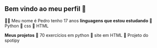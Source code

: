 ## Bem vindo ao meu perfil 👋

🙋‍♂️ Meu nome é Pedro tenho 17 anos 
**linguagens que estou estudando**
📕 Python
📕 css
📕 HTML

**Meus projetos**
💼 70 exercícios em python
💼 site em HTML
💼 Projeto do spotipy



<!--
**pedrao2109/pedrao2109** is a ✨ _special_ ✨ repository because its `README.md` (this file) appears on your GitHub profile.

Here are some ideas to get you started:

- 🔭 I’m currently working on ...
- 🌱 I’m currently learning ...
- 👯 I’m looking to collaborate on ...
- 🤔 I’m looking for help with ...
- 💬 Ask me about ...
- 📫 How to reach me: ...
- 😄 Pronouns: ...
- ⚡ Fun fact: ...
-->
